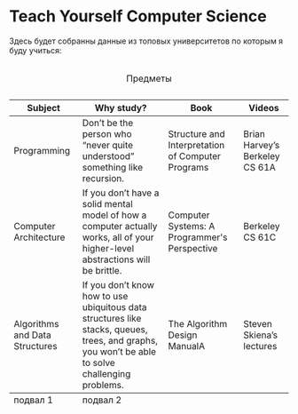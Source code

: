 # Teach Yourself Computer Science

Здесь будет собранны данные из топовых университетов по которым я буду учиться:

<table>
  <caption>
    <p>Предметы</p>
  </caption>
  <thead>
    <tr><th>Subject</th><th>Why study?</th><th>Book</th><th>Videos</th></th></tr>
  </thead>
  <tfoot>
    <tr><td>подвал 1</td><td>подвал 2</td></tr>
  </tfoot>
  <tbody>
    <tr><td>Programming</td><td>Don’t be the person who “never quite understood” something like recursion.</td><td>Structure and Interpretation of Computer Programs</td><td>Brian Harvey’s Berkeley CS 61A</td></tr>
    <tr><td>Computer Architecture</td><td>If you don’t have a solid mental model of how a computer actually works, all of your higher-level abstractions will be brittle.</td><td>Computer Systems: A Programmer's Perspective</td><td>Berkeley CS 61C</td></tr>
    <tr><td>Algorithms and Data Structures</td><td>If you don’t know how to use ubiquitous data structures like stacks, queues, trees, and graphs, you won’t be able to solve challenging problems.</td><td>The Algorithm Design ManualA</td><td>Steven Skiena’s lectures</td></tr>
    
  </tbody>
</table>
